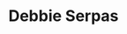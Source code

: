 ---
title:  Debbie Serpas
description:
permalink: /person/debbie-serpas/index.html
layout: base
tags:
  - DebbieSerpas
  - pages
---